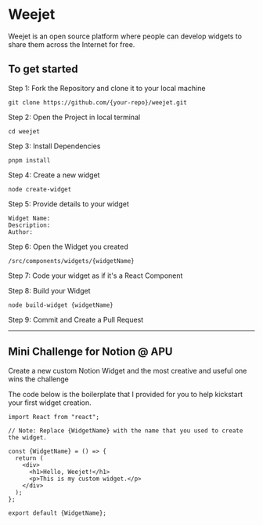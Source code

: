 # Weejet

Weejet is an open source platform where people can develop widgets to share them across the Internet for free.

## To get started

Step 1: Fork the Repository and clone it to your local machine

```
git clone https://github.com/{your-repo}/weejet.git
```

Step 2: Open the Project in local terminal

```
cd weejet
```

Step 3: Install Dependencies
```
pnpm install
```

Step 4: Create a new widget
```node
node create-widget
```

Step 5: Provide details to your widget

```
Widget Name:
Description:
Author: 
```

Step 6: Open the Widget you created
```
/src/components/widgets/{widgetName}
```

Step 7: Code your widget as if it's a React Component

Step 8: Build your Widget
```
node build-widget {widgetName}
```

Step 9: Commit and Create a Pull Request

---

## Mini Challenge for Notion @ APU

Create a new custom Notion Widget and the most creative and useful one wins the challenge

The code below is the boilerplate that I provided for you to help kickstart your first widget creation.

```tsx
import React from "react";

// Note: Replace {WidgetName} with the name that you used to create the widget.

const {WidgetName} = () => {
  return (
    <div>
      <h1>Hello, Weejet!</h1>
      <p>This is my custom widget.</p>
    </div>
  );
};

export default {WidgetName};
```